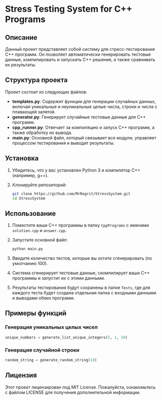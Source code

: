 # Stress Testing System for C++ Programs

## Описание

Данный проект представляет собой систему для стресс-тестирования C++ программ. Он позволяет автоматически генерировать тестовые данные, компилировать и запускать C++ решения, а также сравнивать их результаты.

## Структура проекта

Проект состоит из следующих файлов:

- **templates.py**: Содержит функции для генерации случайных данных, включая уникальные и неуникальные целые числа, строки и числа с плавающей запятой.
- **generator.py**: Генерирует случайные тестовые данные для C++ программ.
- **cpp_runner.py**: Отвечает за компиляцию и запуск C++ программ, а также обработку их вывода.
- **main.py**: Основной файл, который связывает все модули, управляет процессом тестирования и выводит результаты.

## Установка

1. Убедитесь, что у вас установлен Python 3 и компилятор C++ (например, g++).
2. Клонируйте репозиторий:

   ```bash
   git clone https://github.com/MrRegrit/StressSystem.git
   cd StressSystem
   ```

## Использование

1. Поместите ваши C++ программы в папку `CppPrograms` с именами `solution.cpp` и `answer.cpp`.
2. Запустите основной файл:

   ```bash
   python main.py
   ```

3. Введите количество тестов, которые вы хотите сгенерировать (по умолчанию 100).
4. Система сгенерирует тестовые данные, скомпилирует ваши C++ программы и запустит их с этими данными.
5. Результаты тестирования будут сохранены в папке `Tests`, где для каждого теста будет создана отдельная папка с входными данными и выводами обеих программ.

## Примеры функций

### Генерация уникальных целых чисел

```python
unique_numbers = generate_list_unique_integers(5, 1, 10)
```

### Генерация случайной строки

```python
random_string = generate_random_string(10)
```

## Лицензия

Этот проект лицензирован под MIT License. Пожалуйста, ознакомьтесь с файлом LICENSE для получения дополнительной информации.
